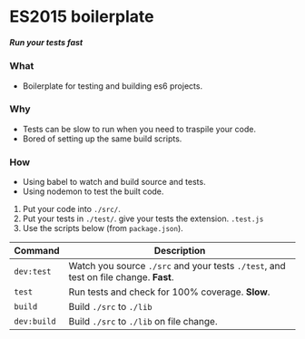 # ES2015 boilerplate

##### Run your tests *fast*

### What
 * Boilerplate for testing and building es6 projects.

### Why
 * Tests can be slow to run when you need to traspile your code.
 * Bored of setting up the same build scripts.

### How
 * Using babel to watch and build source and tests.
 * Using nodemon to test the built code.


 1. Put your code into `./src/`.
 2. Put your tests in `./test/`. give your tests the extension. `.test.js`
 3. Use the scripts below (from `package.json`).

Command | Description
---|---
`dev:test` | Watch you source `./src` and your tests `./test`, and test on file change. **Fast**.
`test` | Run tests and check for 100% coverage. **Slow**.
`build` | Build `./src` to `./lib`
`dev:build` | Build `./src` to `./lib` on file change.
